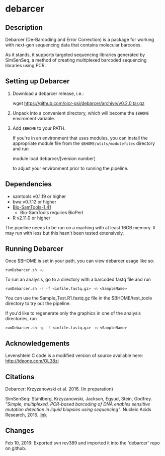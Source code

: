 debarcer
========

Description
-----------

Debarcer (De-Barcoding and Error Correction) is a package for working with next-gen
sequencing data that contains molecular barcodes.

As it stands, it supports targeted sequencing libraries generated by SimSenSeq, a
method of creating multiplexed barcoded sequencing libraries using PCR.


Setting up Debarcer
-------------------

1) Download a debarcer release, i.e.:

    wget https://github.com/oicr-gsi/debarcer/archive/v0.2.0.tar.gz

2) Unpack into a convenient directory, which will become the `$BHOME`
   enviroment variable.

3) Add `$BHOME` to your PATH. 

   If you're in an environment that uses
   modules, you can install the appropriate module file from the
   `$BHOME/utils/modulefiles` directory and run

     module load debarcer/[version number]

   to adjust your environment prior to running the pipeline.


Dependencies
------------

- samtools v0.1.19 or higher
- bwa v0.7.12 or higher
- [Bio-SamTools-1.41](http://search.cpan.org/~lds/Bio-SamTools-1.41/)
  - Bio-SamTools requires BioPerl
- R v2.11.0 or higher

The pipeline needs to be run on a maching with at least 16GB memory.
It may run with less but this hasn't been tested extensively.

Running Debarcer
----------------

Once $BHOME is set in your path, you can view debarcer usage like so:

	runDebarcer.sh -u
  
To run an analysis, go to a directory with a barcoded fastq file
and run

	runDebarcer.sh -r -f <infile.fastq.gz> -n <SampleName>

You can use the Sample_Test.R1.fastq.gz file in the $BHOME/test_toole
directory to try out the pipeline.

If you'd like to regenerate only the graphics in one of the analysis
directories, run

	runDebarcer.sh -g -f <infile.fastq.gz> -n <SampleName>

  
Acknowledgements
----------------

Levenshtein C code is a modified version of source available here: http://ideone.com/OL38zi


Citations
---------

Debarcer: Krzyzanowski et al. 2016. (In preparation)

SimSenSeq: Stahlberg, Krzyzanowski, Jackson, Egyud, Stein, Godfrey. 
*"Simple, multiplexed, PCR-based barcoding of DNA enables sensitive 
mutation detection in liquid biopsies using sequencing"*. 
Nucleic Acids Research, 2016. [link](http://nar.oxfordjournals.org/content/early/2016/04/07/nar.gkw224.abstract)


Changes
-------
Feb 10, 2016: Exported svn rev389 and imported it into the 'debarcer' repo on github.
